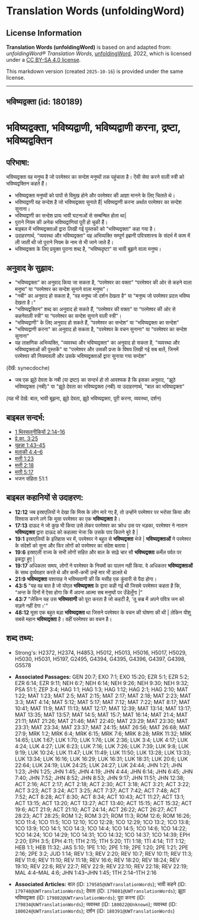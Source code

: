 # Translation Words (unfoldingWord)

## License Information

**Translation Words (unfoldingWord)** is based on and adapted from: _unfoldingWord® Translation Words_, [unfoldingWord](https://unfoldingword.org/utw), 2022, which is licensed under a [CC BY-SA 4.0 license](https://creativecommons.org/licenses/by-sa/4.0/legalcode.en).

This markdown version (created `2025-10-16`) is provided under the same license.



--------------------------------

## भविष्यद्वक्ता (id: 180189)

भविष्यद्वक्ता, भविष्यद्वाणी, भविष्यद्वाणी करना, द्रष्टा, भविष्यद्वक्तिन
=======================================================================

परिभाषा:
--------

भविष्यद्वक्ता वह मनुष्य है जो परमेश्वर का सन्देश मनुष्यों तक पहुंचाता है। ऎसी सेवा करने वाली स्त्री को भविष्यद्वक्तिन कहते हैं।

* भविष्यद्वक्ता मनुष्यों को पापों से विमुख होने और परमेश्वर की आज्ञा मानने के लिए चिताते थे।
* भविष्यद्वाणी वह सन्देश है जो भविष्यद्वक्ता सुनाते हैं\| भविष्यद्वाणी करना अर्थात परमेश्वर का सन्देश सुनाना।
* भविष्यद्वाणी का सन्देश प्रायः भावी घटनाओं से सम्बन्षित होता था\|
* पुराने नियम की अनेक भविष्यद्वाणियां पूरी हो चुकी हैं।
* बाइबल में भविष्यद्वक्ताओं द्वारा लिखी गई पुस्तकों को "भविष्यद्वक्ता" कहा गया है।
* उदाहरणार्थ, “व्यवस्था और भविष्यद्वक्ता” यह अभिव्यक्ति सम्पूर्ण इब्रानी पवित्रशास्त्र के संदर्भ में काम में ली जाती थी जो पुराने नियम के नाम से भी जाने जाते हैं।
* भविष्यद्वक्ता के लिए प्रयुक्त पुराना शब्द है, “भविष्यदृष्टा” या भावी बूझने वाला मनुष्य।

अनुवाद के सुझाव:
----------------

* “भविष्यद्वक्ता” का अनुवाद किया जा सकता है, “परमेश्वर का वक्ता” “परमेश्वर की ओर से कहने वाला मनुष्य” या “परमेश्वर का सन्देश सुनाने वाला मनुष्य”।
* "नबी" का अनुवाद हो सकता है, "वह मनुष्य जो दर्शन देखता है" या "मनुष्य जो परमेश्वर प्रदत्त भविष्य देखता है।"
* “भविष्यद्वक्तिन” शब्द का अनुवाद हो सकते हैं, “परमेश्वर की वक्ता” या “परमेश्वर की ओर से कहनेवाली स्त्री” या “परमेश्वर का सन्देश सुनाने वाली स्त्री”।
* “भविष्यद्वाणी” के लिए अनुवाद हो सकते हैं, “परमेश्वर का सन्देश” या “भविष्यद्वक्ता का सन्देश”
* "भविष्यद्वाणी करना" का अनुवाद हो सकता है, "परमेश्वर के वचन सुनाना" या "परमेश्वर का सन्देश सुनाना"
* यह लाक्षणिक अभिव्यक्ति, "व्यवस्था और भविष्यद्वक्ता" का अनुवाद हो सकता है, "व्यवस्था और भविष्यद्वक्ताओं की पुस्तकें" या "परमेश्वर और उसकी प्रजा के विषय लिखी गई सब बातें, जिनमें परमेश्वर की नियमावली और उसके भविष्यद्वक्ताओं द्वारा सुनाया गया सन्देश"

(देखें: synecdoche)

* जब एक झूठे देवता के नबी (या द्रष्टा) का सन्दर्भ हो तो आवश्यक है कि इसका अनुवाद, "झूठे भविष्यद्वक्ता (नबी)" या "झूठे देवता का भविष्यद्वक्ता (नबी) या उदाहरणार्थ, "बाल का भविष्यद्वक्ता"

(यह भी देखें: बाल, भावी बूझना, झूठे देवता, झूठे भविष्यद्वक्ता, पूरी करना, व्यवस्था, दर्शन)

बाइबल सन्दर्भ:
--------------

* [1 थिस्सलुनीकियों 2:14–16](https://ref.ly/1Thess0:0)
* [प्रे.का. 3:25](https://ref.ly/Acts3:25)
* [यूहन्ना 1:43–45](https://ref.ly/John1:43-John1:45)
* [मलाकी 4:4–6](https://ref.ly/Mal4:4-Mal4:6)
* [मत्ती 1:23](https://ref.ly/Matt1:23)
* [मत्ती 2:18](https://ref.ly/Matt2:18)
* [मत्ती 5:17](https://ref.ly/Matt5:17)
* भजन संहिता 51:1

बाइबल कहानियों से उदाहरण:
-------------------------

* **12:12** जब इस्राएलियों ने देखा कि मिस्र के लोग मारे गए है, तो उन्होंने परमेश्वर पर भरोसा किया और विश्वास करने लगे कि मूसा परमेश्वर का एक **भविष्यद्वक्ता** है।
* **17:13** दाऊद ने जो कुछ भी किया उसे लेकर परमेश्वर का क्रोध उस पर भड़का, परमेश्वर ने नातान **भविष्यद्वक्ता** द्वारा दाऊद को कहलवा भेजा कि उसके पाप कितने बुरे है \|
* **19:1** इस्राएलियों के इतिहास भर में, परमेश्वर ने बहुत से **भविष्यद्वक्ता** भेजे \| **भविष्यद्वक्ताओं** ने परमेश्वर के संदेशों को सुना और फिर लोगों को परमेश्वर का संदेश बताया \|
* **19:6** इस्राएली राज्य के सभी लोगों सहित और बाल के साढ़े चार सौ **भविष्यद्वक्ता** कर्मेल पर्वत पर इकट्ठा हुए \|
* **19:17** अधिकतर समय, लोगों ने परमेश्वर के नियमों का पालन नही किया. वे अधिकतर **भविष्यद्वक्ताओं** के साथ दुर्व्यवहार करते थे और कभी\-कभी उन्हें मार भी डालते थे
* **21:9** **भविष्यद्वक्ता** यशायाह ने भविष्यवाणी की कि मसीह एक कुंवारी से पैदा होगा।
* **43:5** "यह वह बात है जो योएल **भविष्यद्वक्ता** के द्वारा कही गई थी जिसमे परमेश्वर कहता है कि, “अन्त के दिनों में ऐसा होगा कि मैं अपना आत्मा सब मनुष्यों पर उँडेलूँगा \|”
* **43:7** "लेकिन यह उस **भविष्यवाणी** को पूरा करता है जो कहटी है, 'तू कब्र में अपने पवित्र जन को सड़ने नहीं देगा।'"
* **48:12** मूसा एक बहुत बड़ा **भविष्यद्वक्ता** था जिसने परमेश्वर के वचन की घोषणा की थी \| लेकिन यीशु सबसे महान **भविष्यद्वक्ता** है। वहीं परमेश्वर का वचन है।

शब्द तथ्य:
----------

* Strong's: H2372, H2374, H4853, H5012, H5013, H5016, H5017, H5029, H5030, H5031, H5197, G2495, G4394, G4395, G4396, G4397, G4398, G5578

* **Associated Passages:** GEN 20:7; EXO 7:1; EXO 15:20; EZR 5:1; EZR 5:2; EZR 6:14; EZR 9:11; NEH 6:7; NEH 6:14; NEH 9:26; NEH 9:30; NEH 9:32; PSA 51:1; ZEP 3:4; HAG 1:1; HAG 1:3; HAG 1:12; HAG 2:1; HAG 2:10; MAT 1:22; MAT 1:23; MAT 2:5; MAT 2:15; MAT 2:17; MAT 2:18; MAT 2:23; MAT 3:3; MAT 4:14; MAT 5:12; MAT 5:17; MAT 7:12; MAT 7:22; MAT 8:17; MAT 10:41; MAT 11:9; MAT 11:13; MAT 12:17; MAT 12:39; MAT 13:14; MAT 13:17; MAT 13:35; MAT 13:57; MAT 14:5; MAT 15:7; MAT 16:14; MAT 21:4; MAT 21:11; MAT 21:26; MAT 21:46; MAT 22:40; MAT 23:29; MAT 23:30; MAT 23:31; MAT 23:34; MAT 23:37; MAT 24:15; MAT 26:56; MAT 26:68; MAT 27:9; MRK 1:2; MRK 6:4; MRK 6:15; MRK 7:6; MRK 8:28; MRK 11:32; MRK 14:65; LUK 1:67; LUK 1:70; LUK 1:76; LUK 2:36; LUK 3:4; LUK 4:17; LUK 4:24; LUK 4:27; LUK 6:23; LUK 7:16; LUK 7:26; LUK 7:39; LUK 9:8; LUK 9:19; LUK 10:24; LUK 11:47; LUK 11:49; LUK 11:50; LUK 13:28; LUK 13:33; LUK 13:34; LUK 16:16; LUK 16:29; LUK 16:31; LUK 18:31; LUK 20:6; LUK 22:64; LUK 24:19; LUK 24:25; LUK 24:27; LUK 24:44; JHN 1:21; JHN 1:23; JHN 1:25; JHN 1:45; JHN 4:19; JHN 4:44; JHN 6:14; JHN 6:45; JHN 7:40; JHN 7:52; JHN 8:52; JHN 8:53; JHN 9:17; JHN 11:51; JHN 12:38; ACT 2:16; ACT 2:17; ACT 2:18; ACT 2:30; ACT 3:18; ACT 3:21; ACT 3:22; ACT 3:23; ACT 3:24; ACT 3:25; ACT 7:37; ACT 7:42; ACT 7:48; ACT 7:52; ACT 8:28; ACT 8:30; ACT 8:34; ACT 10:43; ACT 11:27; ACT 13:1; ACT 13:15; ACT 13:20; ACT 13:27; ACT 13:40; ACT 15:15; ACT 15:32; ACT 19:6; ACT 21:9; ACT 21:10; ACT 24:14; ACT 26:22; ACT 26:27; ACT 28:23; ACT 28:25; ROM 1:2; ROM 3:21; ROM 11:3; ROM 12:6; ROM 16:26; 1CO 11:4; 1CO 11:5; 1CO 12:10; 1CO 12:28; 1CO 12:29; 1CO 13:2; 1CO 13:8; 1CO 13:9; 1CO 14:1; 1CO 14:3; 1CO 14:4; 1CO 14:5; 1CO 14:6; 1CO 14:22; 1CO 14:24; 1CO 14:29; 1CO 14:31; 1CO 14:32; 1CO 14:37; 1CO 14:39; EPH 2:20; EPH 3:5; EPH 4:11; 1TH 2:15; 1TH 5:20; 1TI 1:18; 1TI 4:14; TIT 1:12; HEB 1:1; HEB 11:32; JAS 5:10; 1PE 1:10; 2PE 1:19; 2PE 1:20; 2PE 1:21; 2PE 2:16; 2PE 3:2; JUD 1:14; REV 1:3; REV 2:20; REV 10:7; REV 10:11; REV 11:3; REV 11:6; REV 11:10; REV 11:18; REV 16:6; REV 18:20; REV 18:24; REV 19:10; REV 22:6; REV 22:7; REV 22:9; REV 22:10; REV 22:18; REV 22:19; MAL 4:4–MAL 4:6; JHN 1:43–JHN 1:45; 1TH 2:14–1TH 2:16
* **Associated Articles:** बाल (ID: `179585@UWTranslationWords`); भावी कहने (ID: `179748@UWTranslationWords`); देवता (ID: `179801@UWTranslationWords`); झूठा भविष्यद्वक्ता (ID: `179802@UWTranslationWords`); पूरा करना (ID: `179834@UWTranslationWords`); व्यवस्था (ID: `180022@Unknown`); व्यवस्था (ID: `180024@UWTranslationWords`); दर्शन (ID: `180391@UWTranslationWords`)

